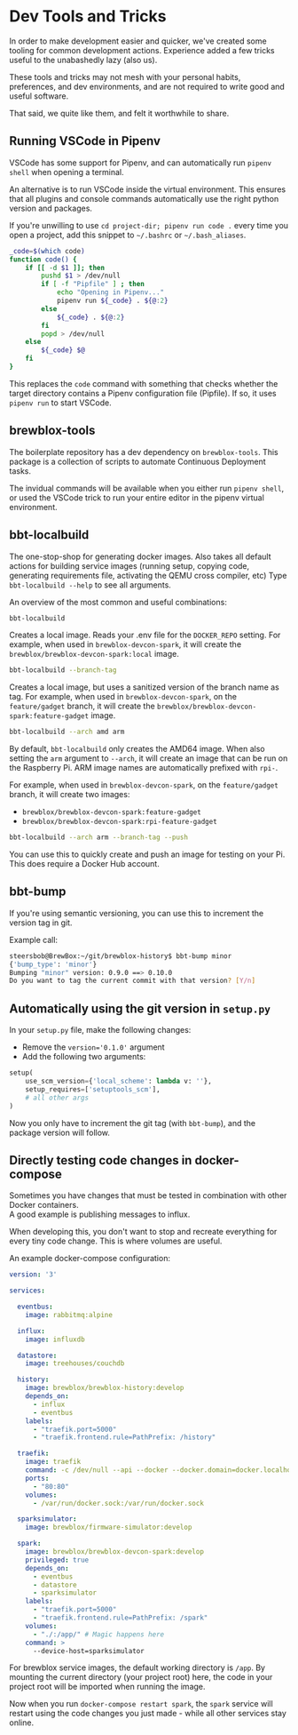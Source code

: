 # Dev Tools and Tricks

In order to make development easier and quicker, we've created some tooling for common development actions.
Experience added a few tricks useful to the unabashedly lazy (also us).

These tools and tricks may not mesh with your personal habits, preferences, and dev environments, and are not required to write good and useful software.

That said, we quite like them, and felt it worthwhile to share.

## Running VSCode in Pipenv

VSCode has some support for Pipenv, and can automatically run `pipenv shell` when opening a terminal.

An alternative is to run VSCode inside the virtual environment. This ensures that all plugins and console commands automatically use the right python version and packages.

If you're unwilling to use `cd project-dir; pipenv run code .` every time you open a project, add this snippet to `~/.bashrc` or `~/.bash_aliases`.

```bash
_code=$(which code)
function code() {
    if [[ -d $1 ]]; then
        pushd $1 > /dev/null
        if [ -f "Pipfile" ] ; then
            echo "Opening in Pipenv..."
            pipenv run ${_code} . ${@:2}
        else
            ${_code} . ${@:2}
        fi
        popd > /dev/null
    else
        ${_code} $@
    fi
}
```

This replaces the `code` command with something that checks whether the target directory contains a Pipenv configuration file (Pipfile). If so, it uses `pipenv run` to start VSCode.

## brewblox-tools

The boilerplate repository has a dev dependency on `brewblox-tools`. This package is a collection of scripts to automate Continuous Deployment tasks.

The invidual commands will be available when you either run `pipenv shell`, or used the VSCode trick to run your entire editor in the pipenv virtual environment.

## bbt-localbuild

The one-stop-shop for generating docker images. Also takes all default actions for building service images (running setup, copying code, generating requirements file, activating the QEMU cross compiler, etc)
Type `bbt-localbuild --help` to see all arguments.

An overview of the most common and useful combinations:

```sh
bbt-localbuild
```

Creates a local image. Reads your .env file for the `DOCKER_REPO` setting. 
For example, when used in `brewblox-devcon-spark`, it will create the `brewblox/brewblox-devcon-spark:local` image.

```sh
bbt-localbuild --branch-tag
```

Creates a local image, but uses a sanitized version of the branch name as tag.
For example, when used in `brewblox-devcon-spark`, on the `feature/gadget` branch, it will create the `brewblox/brewblox-devcon-spark:feature-gadget` image.

```sh
bbt-localbuild --arch amd arm
```

By default, `bbt-localbuild` only creates the AMD64 image. When also setting the `arm` argument to `--arch`, it will create an image that can be run on the Raspberry Pi. ARM image names are automatically prefixed with `rpi-`.

For example, when used in `brewblox-devcon-spark`, on the `feature/gadget` branch, it will create two images:
- `brewblox/brewblox-devcon-spark:feature-gadget`
- `brewblox/brewblox-devcon-spark:rpi-feature-gadget`

```sh
bbt-localbuild --arch arm --branch-tag --push
```

You can use this to quickly create and push an image for testing on your Pi. This does require a Docker Hub account.

## bbt-bump

If you're using semantic versioning, you can use this to increment the version tag in git.

Example call:

```sh
steersbob@BrewBox:~/git/brewblox-history$ bbt-bump minor
{'bump_type': 'minor'}
Bumping "minor" version: 0.9.0 ==> 0.10.0
Do you want to tag the current commit with that version? [Y/n]
```

## Automatically using the git version in `setup.py`

In your `setup.py` file, make the following changes:

- Remove the `version='0.1.0'` argument
- Add the following two arguments:

```py
setup(
    use_scm_version={'local_scheme': lambda v: ''},
    setup_requires=['setuptools_scm'],
    # all other args
)
```

Now you only have to increment the git tag (with `bbt-bump`), and the package version will follow.

## Directly testing code changes in docker-compose

Sometimes you have changes that must be tested in combination with other Docker containers. <br>
A good example is publishing messages to influx.

When developing this, you don't want to stop and recreate everything for every tiny code change.
This is where volumes are useful.

An example docker-compose configuration:

```yaml
version: '3'

services:

  eventbus:
    image: rabbitmq:alpine

  influx:
    image: influxdb

  datastore:
    image: treehouses/couchdb

  history:
    image: brewblox/brewblox-history:develop
    depends_on:
      - influx
      - eventbus
    labels:
      - "traefik.port=5000"
      - "traefik.frontend.rule=PathPrefix: /history"

  traefik:
    image: traefik
    command: -c /dev/null --api --docker --docker.domain=docker.localhost
    ports:
      - "80:80"
    volumes:
      - /var/run/docker.sock:/var/run/docker.sock

  sparksimulator:
    image: brewblox/firmware-simulator:develop

  spark:
    image: brewblox/brewblox-devcon-spark:develop
    privileged: true
    depends_on:
      - eventbus
      - datastore
      - sparksimulator
    labels:
      - "traefik.port=5000"
      - "traefik.frontend.rule=PathPrefix: /spark"
    volumes:
      - "./:/app/" # Magic happens here
    command: >
      --device-host=sparksimulator
```

For brewblox service images, the default working directory is `/app`. By mounting the current directory (your project root) here, the code in your project root will be imported when running the image.

Now when you run `docker-compose restart spark`, the `spark` service will restart using the code changes you just made - while all other services stay online.